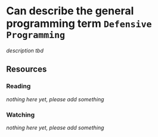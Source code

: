 # Can describe the general programming term `Defensive Programming`

_description tbd_

## Resources

### Reading

_nothing here yet, please add something_

### Watching

_nothing here yet, please add something_
